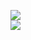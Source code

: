 [![](https://img.shields.io/badge/Made%20With-Github%20Spray-lightgrey.svg?style=for-the-badge&logo=github)](https://github.com/Annihil/github-spray#18346)  
[![](https://i.imgur.com/2DrTn0Z.gif)](https://github.com/Annihil/github-spray)